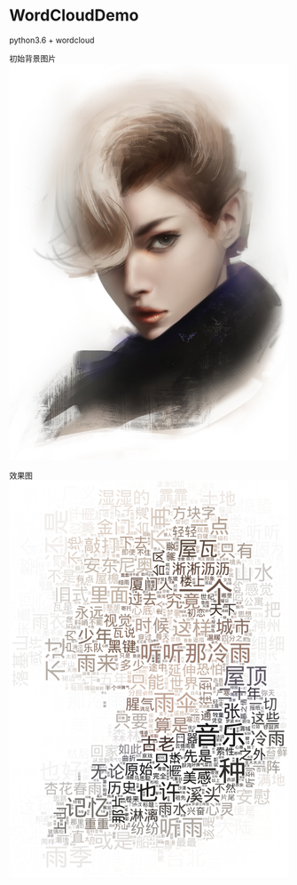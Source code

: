 # WordCloudDemo
python3.6 + wordcloud

初始背景图片
![img.jpg](https://github.com/zhang-boring/WordCloudDemo/blob/master/img.jpg)

效果图
![out.png](https://github.com/zhang-boring/WordCloudDemo/blob/master/out.png)

